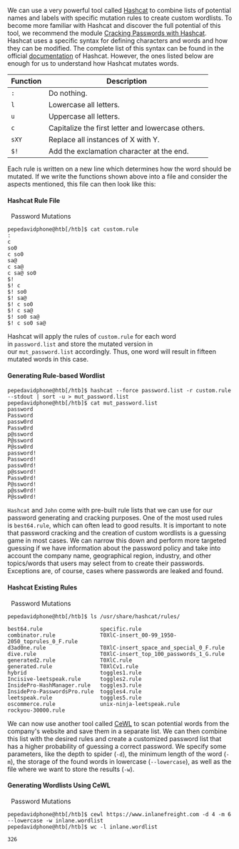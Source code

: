 We can use a very powerful tool called [Hashcat](https://hashcat.net/hashcat/) to combine lists of potential names and labels with specific mutation rules to create custom wordlists. To become more familiar with Hashcat and discover the full potential of this tool, we recommend the module [Cracking Passwords with Hashcat](https://academy.hackthebox.com/course/preview/cracking-passwords-with-hashcat). Hashcat uses a specific syntax for defining characters and words and how they can be modified. The complete list of this syntax can be found in the official [documentation](https://hashcat.net/wiki/doku.php?id=rule_based_attack) of Hashcat. However, the ones listed below are enough for us to understand how Hashcat mutates words.

|**Function**|**Description**|
|---|---|
|`:`|Do nothing.|
|`l`|Lowercase all letters.|
|`u`|Uppercase all letters.|
|`c`|Capitalize the first letter and lowercase others.|
|`sXY`|Replace all instances of X with Y.|
|`$!`|Add the exclamation character at the end.|

Each rule is written on a new line which determines how the word should be mutated. If we write the functions shown above into a file and consider the aspects mentioned, this file can then look like this:

#### Hashcat Rule File

  Password Mutations

```
pepedavidphone@htb[/htb]$ cat custom.rule
:
c
so0
c so0
sa@
c sa@
c sa@ so0
$!
$! c
$! so0
$! sa@
$! c so0
$! c sa@
$! so0 sa@
$! c so0 sa@
```
Hashcat will apply the rules of `custom.rule` for each word in `password.list` and store the mutated version in our `mut_password.list` accordingly. Thus, one word will result in fifteen mutated words in this case.

#### Generating Rule-based Wordlist

```
pepedavidphone@htb[/htb]$ hashcat --force password.list -r custom.rule --stdout | sort -u > mut_password.list
pepedavidphone@htb[/htb]$ cat mut_password.list
password
Password
passw0rd
Passw0rd
p@ssword
P@ssword
P@ssw0rd
password!
Password!
passw0rd!
p@ssword!
Passw0rd!
P@ssword!
p@ssw0rd!
P@ssw0rd!
```

`Hashcat` and `John` come with pre-built rule lists that we can use for our password generating and cracking purposes. One of the most used rules is `best64.rule`, which can often lead to good results. It is important to note that password cracking and the creation of custom wordlists is a guessing game in most cases. We can narrow this down and perform more targeted guessing if we have information about the password policy and take into account the company name, geographical region, industry, and other topics/words that users may select from to create their passwords. Exceptions are, of course, cases where passwords are leaked and found.

#### Hashcat Existing Rules

  Password Mutations

```shell-session
pepedavidphone@htb[/htb]$ ls /usr/share/hashcat/rules/

best64.rule                  specific.rule
combinator.rule              T0XlC-insert_00-99_1950-2050_toprules_0_F.rule
d3ad0ne.rule                 T0XlC-insert_space_and_special_0_F.rule
dive.rule                    T0XlC-insert_top_100_passwords_1_G.rule
generated2.rule              T0XlC.rule
generated.rule               T0XlCv1.rule
hybrid                       toggles1.rule
Incisive-leetspeak.rule      toggles2.rule
InsidePro-HashManager.rule   toggles3.rule
InsidePro-PasswordsPro.rule  toggles4.rule
leetspeak.rule               toggles5.rule
oscommerce.rule              unix-ninja-leetspeak.rule
rockyou-30000.rule
```

We can now use another tool called [CeWL](https://github.com/digininja/CeWL) to scan potential words from the company's website and save them in a separate list. We can then combine this list with the desired rules and create a customized password list that has a higher probability of guessing a correct password. We specify some parameters, like the depth to spider (`-d`), the minimum length of the word (`-m`), the storage of the found words in lowercase (`--lowercase`), as well as the file where we want to store the results (`-w`).

#### Generating Wordlists Using CeWL

  Password Mutations

```shell-session
pepedavidphone@htb[/htb]$ cewl https://www.inlanefreight.com -d 4 -m 6 --lowercase -w inlane.wordlist
pepedavidphone@htb[/htb]$ wc -l inlane.wordlist

326
```